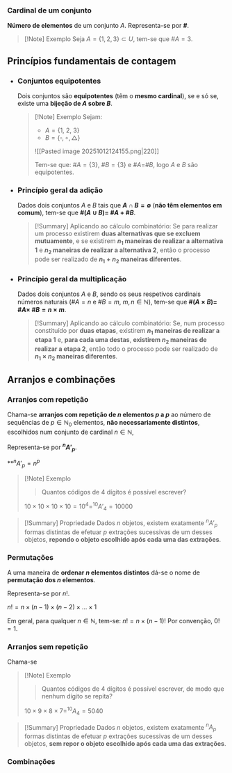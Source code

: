 ### Cardinal de um conjunto
**Número de elementos** de um conjunto $A$.
Representa-se por **#**.

>[!Note] Exemplo
>Seja $A=\{1, 2, 3\} \subset U$, tem-se que #$A=3$.
## Princípios fundamentais de contagem
- ### Conjuntos equipotentes
	Dois conjuntos são **equipotentes** (têm o **mesmo cardinal**), se e só se, existe uma **bijeção de $A$ sobre $B$**.
	
	>[!Note] Exemplo
	>Sejam:
	>- $A=\{1,\ 2,\ 3\}$
	>- $B=\{\square, \circ, \triangle \}$
	>
	>![[Pasted image 20251012124155.png|220]]
	>
	>Tem-se que:
	>#$A=\{3\}$, #$B=\{3\}$ e #$A=$#$B$, logo $A$ e $B$ são equipotentes.
- ### Princípio geral da adição
	Dados dois conjuntos $A$ e $B$ tais que **$A \cap B = \emptyset$** (**não têm elementos em comum**), tem-se que **#$(A \cup B)=$ #$A\ +$ #$B$**.
	
	>[!Summary] Aplicando ao cálculo combinatório:
	>Se para realizar um processo existirem **duas alternativas que se excluem mutuamente**, e se existirem **$n_1$ maneiras de realizar a alternativa 1** e **$n_2$ maneiras de realizar a alternativa 2**, então o processo pode ser realizado de **$n_1+n_2$ maneiras diferentes**.
- ### Princípio geral da multiplicação
	Dados dois conjuntos $A$ e $B$, sendo os seus respetivos cardinais números naturais (#$A=n$ e #$B=m$, $m,n \in \mathbb N$), tem-se que **#$(A \times B)=$ #$A\times$ #$B=n \times m$**.
	
	>[!Summary] Aplicando ao cálculo combinatório:
	>Se, num processo constituído por **duas etapas**, existirem **$n_1$ maneiras de realizar a etapa 1** e, **para cada uma destas**, **existirem $n_2$ maneiras de realizar a etapa 2**, então todo o processo pode ser realizado de **$n_1 \times n_2$ maneiras diferentes**.

## Arranjos e combinações
### Arranjos com repetição
Chama-se **arranjos com repetição de $n$ elementos $p$ a $p$** ao número de sequências de $p \in \mathbb N_0$ elementos, **não necessariamente distintos**, escolhidos num conjunto de cardinal $n \in \mathbb N$,

Representa-se por **$^nA'_p$**.

**$^nA'_p=n^p$

>[!Note] Exemplo
>>Quantos códigos de 4 dígitos é possível escrever?
>
>$10 \times 10 \times 10 \times 10 = 10^4 = ^{10}A'_4=10 000$

>[!Summary] Propriedade
>Dados $n$ objetos, existem exatamente $^nA'_p$ formas distintas de efetuar $p$ extrações sucessivas de um desses objetos, **repondo o objeto escolhido após cada uma das extrações**.
### Permutações
A uma maneira de **ordenar $n$ elementos distintos** dá-se o nome de **permutação dos $n$ elementos**.

Representa-se por $n!$.

 $n!=n \times (n-1) \times (n-2) \times ... \times 1$
 
Em geral, para qualquer $n \in \mathbb N$, tem-se: $n!=n \times (n-1)!$
Por convenção, $0!=1$.
### Arranjos sem repetição
Chama-se 

>[!Note] Exemplo
>>Quantos códigos de 4 dígitos é possível escrever, de modo que nenhum dígito se repita?
>
>$10 \times 9 \times 8 \times 7 = ^{10}A_4=5040$

>[!Summary] Propriedade
>Dados $n$ objetos, existem exatamente $^n A_p$ formas distintas de efetuar $p$ extrações sucessivas de um desses objetos, **sem repor o objeto escolhido após cada uma das extrações**.
### Combinações